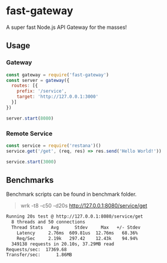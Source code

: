 # fast-gateway
A super fast Node.js API Gateway for the masses!  

## Usage
### Gateway
```js
const gateway = require('fast-gateway')
const server = gateway({
  routes: [{
    prefix: '/service',
    target: 'http://127.0.0.1:3000'
  }]
})

server.start(8080)
```
### Remote Service
```js
const service = require('restana')()
service.get('/get', (req, res) => res.send('Hello World!'))

service.start(3000)
```

## Benchmarks
Benchmark scripts can be found in benchmark folder.
> wrk -t8 -c50 -d20s http://127.0.0.1:8080/service/get
```bash
Running 20s test @ http://127.0.0.1:8080/service/get
  8 threads and 50 connections
  Thread Stats   Avg      Stdev     Max   +/- Stdev
    Latency     2.76ms  609.81us  12.76ms   68.36%
    Req/Sec     2.19k   297.42    12.43k    94.94%
  349138 requests in 20.10s, 37.29MB read
Requests/sec:  17369.68
Transfer/sec:      1.86MB
```